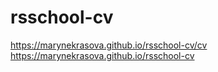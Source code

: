# rsschool-cv
https://marynekrasova.github.io/rsschool-cv/cv
https://marynekrasova.github.io/rsschool-cv
